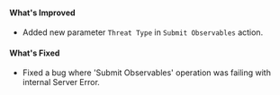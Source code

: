 #### What's Improved
- Added new parameter `Threat Type` in `Submit Observables` action.
#### What's Fixed
- Fixed a bug where 'Submit Observables' operation was failing with internal Server Error.